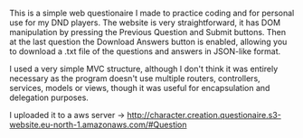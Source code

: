 This is a simple web questionaire I made to practice coding and for personal use for my DND players.
The website is very straightforward, it has DOM manipulation by pressing the Previous Question and Submit buttons. Then at the last question the Download Answers button is enabled, allowing you to download a .txt file of the questions and answers in JSON-like format.


I used a very simple MVC structure, although I don't think it was entirely necessary as the program doesn't use multiple routers, controllers, services, models or views, though it was useful for encapsulation and delegation purposes.


I uploaded it to a aws server -> http://character.creation.questionaire.s3-website.eu-north-1.amazonaws.com/#Question 
